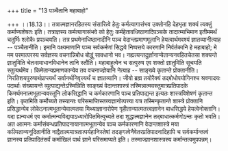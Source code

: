 +++
title = "13 पञ्चैतानि महाबाहो"

+++
।।18.13।। तत्रात्मज्ञानरहितस्य संसारित्वे हेतुः कर्मत्यागासंभव उक्तोनहि
देहभृता शक्यं त्यक्तुं कर्माण्यशेषतः इति। तत्राज्ञस्य कर्मत्यागासंभवे को
हेतुः कर्महेतावधिष्ठानादिपञ्चके तादात्म्यभिमान इतीममर्थं चतुर्भिः
श्लोकैः प्रपञ्चयति। तत्र प्रथमेनाधिष्ठानादीनि पञ्च वेदान्तप्रमाणमूलानि
हेयत्वार्थमवश्यं ज्ञातव्यानीत्याह -- पञ्चैतानीति। इमानि वक्ष्यमाणानि
पञ्च सर्वकर्मणां सिद्धये निष्पत्तये कारणानि निर्वर्तकानि हे महाबाहो; मे
मम परमात्परस्य सर्वज्ञस्य वचनान्निबोध बोद्धुं सावधानो भव।
नह्यत्यन्तदुर्ज्ञानान्येतान्यनवहितचेतसा शक्यन्ते ज्ञातुमिति
चेतःसमाधानविधानेन तानि स्तौति। महाबाहुत्वेन च सत्पुरुष एव शक्तो
ज्ञातुमिति सूचयति स्तुत्यर्थमेव। किमेतान्यप्रमाणकान्येव तव
वचनाज्ज्ञेयानि नेत्याह -- साङ्ख्ये कृतान्ते प्रोक्तानीति।
निरतिशयपुरुषार्थप्राप्त्यर्थं सर्वानर्थनिवृत्त्यर्थं च ज्ञातव्यानि। जीवो
ब्रह्म तयोरैक्यं तद्बोधोपयोगिनश्च श्रवणादयः पदार्थाः संख्यायन्ते
व्युत्पाद्यन्तेऽस्मिन्निति साङ्ख्यं वेदान्तशास्त्रं
तस्मिन्नात्मवस्तुमात्रप्रतिपादके किमर्थमनात्मभूतान्यवस्तूनि लोकसिद्धानि
च कर्मकारणानि पञ्च प्रतिपाद्यन्त इत्यतः शास्त्रविशेषणं कृतान्त इति।
कृतमिति कर्मोच्यते तस्यान्तः परिसमाप्तिस्तत्त्वज्ञानोत्पत्त्या यत्र
तस्मिन्कृतान्ते शास्त्रे प्रोक्तानि प्रसिद्धान्येव
लोकेऽनात्मभूतान्येवात्मतया मिथ्याज्ञानारोपेण गृहीतान्यात्मतत्त्वज्ञानेन
बाधसिद्धये हेयत्वेनोक्तानि। यदा ह्यन्यधर्म एव
कर्मात्मन्यविद्ययाऽध्यारोपितमित्युच्यते तदा शुद्धात्मज्ञानेन
तद्बाधात्कर्मणोऽन्तः कृतो भवति। अत आत्मनः
कर्मासंबन्धप्रतिपादनायानात्मभूतान्येव पञ्च कर्मकारणानि वेदान्तशास्त्रे
मया कल्पितान्यनूदितानीति नाद्वैतात्ममात्रतात्पर्यहानिस्तेषां
तदङ्गत्वेनैवेतरप्रतिपादनादिहापि च सर्वकर्मान्तत्वं ज्ञानस्य
प्रतिपादितंसर्वं कर्माखिलं पार्थ ज्ञाने परिसमाप्यते इति।
तस्माज्ज्ञानशास्त्रस्य कर्मान्तत्वमुपपन्नम्।
